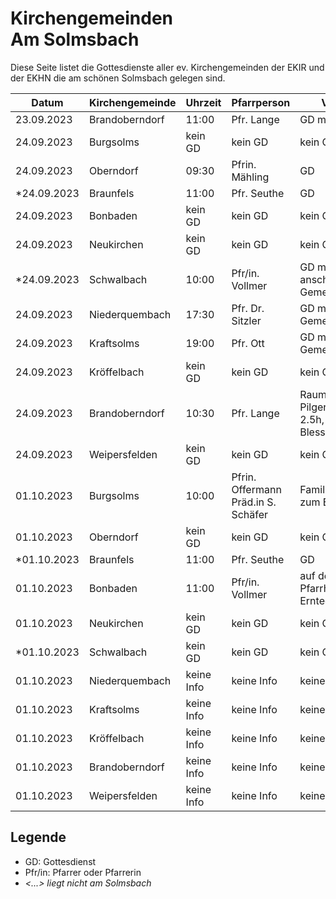 # Kirchengemeinden<br>Am Solmsbach
Diese Seite listet die Gottesdienste aller ev. Kirchengemeinden der EKIR und der EKHN
die am schönen Solmsbach gelegen sind.

Datum      | Kirchengemeinde | Uhrzeit |   Pfarrperson   | Veranstaltung |
---------- | --------------- | ------- | --------------- | ------------- |
23.09.2023 | Brandoberndorf  | 11:00   | Pfr. Lange      | GD mit Taufe  | 
24.09.2023 | Burgsolms       | kein GD | kein GD         | kein GD       | 
24.09.2023 | Oberndorf       | 09:30   | Pfrin. Mähling  | GD            | 
*24.09.2023 | Braunfels       | 11:00   | Pfr. Seuthe     | GD            | *
24.09.2023 | Bonbaden        | kein GD | kein GD         | kein GD       | 
24.09.2023 | Neukirchen      | kein GD | kein GD         | kein GD       | 
*24.09.2023 | Schwalbach      | 10:00   | Pfr/in. Vollmer | GD mit Konfi Vorst. und anschl. Gemeindeversammlung | *
24.09.2023 | Niederquembach  | 17:30   | Pfr. Dr. Sitzler | GD mit anschl. Gemeindeversammlung | 
24.09.2023 | Kraftsolms      | 19:00   | Pfr. Ott        | GD mit anschl. Gemeindeversammlung | 
24.09.2023 | Kröffelbach     | kein GD | kein GD         | kein GD       | 
24.09.2023 | Brandoberndorf  | 10:30   | Pfr. Lange      | Raum Ost Pilgergottesdienst 2.5h, Start Kirche Blessenbach |
24.09.2023 | Weipersfelden   | kein GD | kein GD         | kein GD       | 
01.10.2023 | Burgsolms       | 10:00   | Pfrin. Offermann <br> Präd.in S. Schäfer | Familiengottesdienst zum Erntedankfest | 
01.10.2023 | Oberndorf       | kein GD | kein GD         | kein GD       | 
*01.10.2023 | Braunfels       | 11:00   | Pfr. Seuthe     | GD            | *
01.10.2023 | Bonbaden        | 11:00   | Pfr/in. Vollmer | auf dem ehem. Pfarrhof, Hauptstr. 49, Erntedank mit Katchus | 
01.10.2023 | Neukirchen      | kein GD | kein GD         | kein GD       | 
*01.10.2023 | Schwalbach      | kein GD | kein GD         | kein GD       | *
01.10.2023 | Niederquembach  | keine Info | keine Info   | keine Info    | 
01.10.2023 | Kraftsolms      | keine Info | keine Info   | keine Info    | 
01.10.2023 | Kröffelbach     | keine Info | keine Info   | keine Info    | 
01.10.2023 | Brandoberndorf  | keine Info | keine Info   | keine Info    | 
01.10.2023 | Weipersfelden   | keine Info | keine Info   | keine Info    | 

## Legende
- GD: Gottesdienst
- Pfr/in: Pfarrer oder Pfarrerin
- *<...> liegt nicht am Solmsbach*
